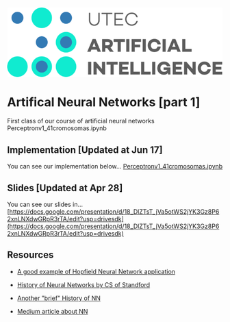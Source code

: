 <p align="center">
<img src="https://raw.githubusercontent.com/UTEC-AI/Artificial-Neural-Networks-part1/master/utecai_large.png">
</p>


# Artifical Neural Networks [part 1]
First class of our course of artificial neural networks
Perceptronv1_41cromosomas.ipynb	

## Implementation [Updated at Jun 17]
You can see our implementation below...
[Perceptronv1_41cromosomas.ipynb](Perceptronv1_41cromosomas.ipynb)


## Slides [Updated at Apr 28]
You can see our slides in...
[https://docs.google.com/presentation/d/18_DlZTsT_jVa5otWS2jYK3Gz8P62xnLNXdwGRpR3rTA/edit?usp=drivesdk](https://docs.google.com/presentation/d/18_DlZTsT_jVa5otWS2jYK3Gz8P62xnLNXdwGRpR3rTA/edit?usp=drivesdk)

## Resources


* [A good example of Hopfield Neural Network application](https://www.semanticscholar.org/paper/Vehicle-Plate-Extraction-and-Recognition-using-and-Singh-bawa/2827d01df7df8c6f5458d61eb07cf15ca68ba68d)


* [History of Neural Networks by CS of Standford](https://cs.stanford.edu/people/eroberts/courses/soco/projects/neural-networks/History/history1.html)


* [Another "brief" History of NN](http://www.andreykurenkov.com/writing/ai/a-brief-history-of-neural-nets-and-deep-learning/)

* [Medium article about NN](https://medium.com/@Jaconda/a-concise-history-of-neural-networks-2070655d3fec)
